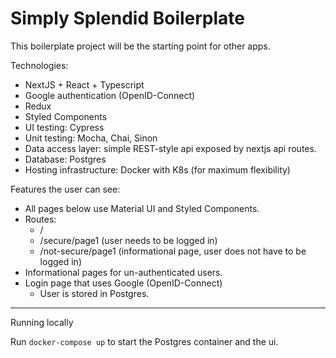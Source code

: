 # Simply Splendid Boilerplate

This boilerplate project will be the starting point for other apps.

Technologies:

- NextJS + React + Typescript
- Google authentication (OpenID-Connect)
- Redux
- Styled Components
- UI testing: Cypress
- Unit testing: Mocha, Chai, Sinon
- Data access layer: simple REST-style api exposed by nextjs api routes.
- Database: Postgres
- Hosting infrastructure: Docker with K8s (for maximum flexibility)

Features the user can see:

- All pages below use Material UI and Styled Components.
- Routes:
    - / 
    - /secure/page1 (user needs to be logged in)
    - /not-secure/page1 (informational page, user does not have to be logged in)
- Informational pages for un-authenticated users.
- Login page that uses Google (OpenID-Connect)
  - User is stored in Postgres.

---
Running locally

Run `docker-compose up` to start the Postgres container and the ui.